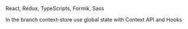 React, Redux, TypeScripts, Formik, Sass

In the branch context-store use global state with Context API and Hooks

